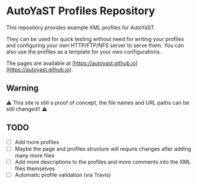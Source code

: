 # AutoYaST Profiles Repository

This repository provides example XML profiles for AutoYaST.

They can be used for quick testing without need for writing your profiles and
configuring your own HTTP/FTP/NFS server to serve them. You can also use the
profiles as a template for your own configurations.

The pages are available at [https://autoyast.github.io](https://autoyast.github.io).

## Warning

:warning: This site is still a proof of concept, the file names and URL paths
can be still changed!! :warning:

## TODO

- [ ] Add more profiles
- [ ] Maybe the page and profiles structure will require changes after
      adding many more files
- [ ] Add more descriptions to the profiles and more comments into the XML files
      themselves
- [ ] Automatic profile validation (via Travis)
